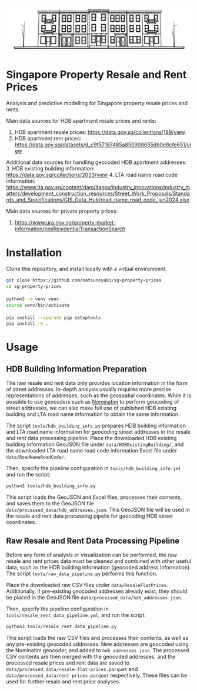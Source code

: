 <div align = "center"><img src = "assets/resale-flat-prices.jpg" width = "640"></div>

# Singapore Property Resale and Rent Prices
Analysis and predictive modelling for Singapore property resale prices and rents.

Main data sources for HDB apartment resale prices and rents:
1. HDB apartment resale prices: https://data.gov.sg/collections/189/view.
2. HDB apartment rent prices: https://data.gov.sg/datasets/d_c9f57187485a850908655db0e8cfe651/view

Additional data sources for handling geocoded HDB apartment addresses:
3. HDB existing building information: https://data.gov.sg/collections/2033/view
4. LTA road name road code information: https://www.lta.gov.sg/content/dam/ltagov/industry_innovations/industry_matters/development_construction_resources/Street_Work_Proposals/Standards_and_Specifications/GIS_Data_Hub/road_name_road_code_jan2024.xlsx

Main data sources for private property prices:
1. https://www.ura.gov.sg/property-market-information/pmiResidentialTransactionSearch

# Installation
Clone this repository, and install locally with a virtual environment.
```bash
git clone https://github.com/natsunoyuki/sg-property-prices
cd sg-property-prices

python3 -m venv venv
source venv/bin/activate

pip install --upgrade pip setuptools
pip install -e .
```

# Usage

## HDB Building Information Preparation
The raw resale and rent data only provides location information in the form of street addresses. In-depth analysis usually requires more precise representations of addresses, such as the geospatial coordinates. While it is possible to use geocoders such as <a href = "https://nominatim.org">Nominatim</a> to perform geocoding of street addresses, we can also make full use of published HDB existing building and LTA road name information to obtain the same information. 

The script `tools/hdb_building_info.py` prepares HDB building information and LTA road name information for geocoding street addresses in the resale and rent data processing pipeline. Place the downloaded HDB existing building information GeoJSON file under `data/HDBExistingBuilding/`, and the downloaded LTA road name road code information Excel file under `data/RoadNameRoadCode/`. 

Then, specify the pipeline configuration in `tools/hdb_building_info.yml` and run the script:
```bash
python3 tools/hdb_building_info.py
```
This script loads the GeoJSON and Excel files, processes their contents, and saves them to the GeoJSON file `data/processed_data/hdb_addresses.json`. This GeoJSON file will be used in the resale and rent data processing pipelie for geocoding HDB street coordinates.

## Raw Resale and Rent Data Processing Pipeline
Before any form of analysis or visualization can be performed, the raw resale and rent prices data must be cleaned and combined with other useful data, such as the HDB building information (geocoded address information). The script `tools/raw_data_pipeline.py` performs this function.

Place the downloaded raw CSV files under `data/ResaleFlatPrices`. Additionally, if pre-existing geocoded addresses already exist, they should be placed in the GeoJSON file `data/processed_data/hdb_addresses.json`.

Then, specify the pipeline configuration in `tools/resale_rent_data_pipeline.yml`, and run the script:
```bash
python3 tools/resale_rent_data_pipeline.py
```
This script loads the raw CSV files and processes their contents, as well as any pre-existing geocoded addresses. New addresses are geocoded using the Nominatim geocoder, and added to `hdb_addresses.json`. The processed CSV contents are then merged with the geocoded addresses, and the processed resale prices and rent data are saved to `data/processed_data/resale-flat-prices.parquet` and `data/processed_data/rent-prices.parquet` respectively. These files can be used for further resale and rent price analyses.
